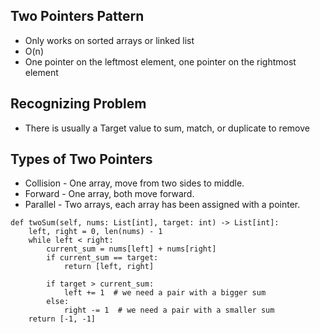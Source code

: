 ## Two Pointers Pattern
- Only works on sorted arrays or linked list
- O(n)
- One pointer on the leftmost element, one pointer on the rightmost element

## Recognizing Problem
- There is usually a Target value to sum, match, or duplicate to remove

## Types of Two Pointers
- Collision - One array, move from two sides to middle.
- Forward - One array, both move forward.
- Parallel - Two arrays, each array has been assigned with a pointer.

```
def twoSum(self, nums: List[int], target: int) -> List[int]:
    left, right = 0, len(nums) - 1
    while left < right:
        current_sum = nums[left] + nums[right]
        if current_sum == target:
            return [left, right]

        if target > current_sum:
            left += 1  # we need a pair with a bigger sum
        else:
            right -= 1  # we need a pair with a smaller sum
    return [-1, -1]
```
